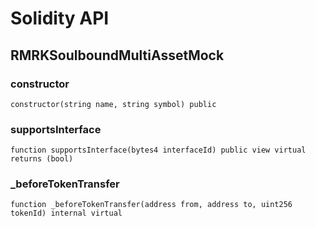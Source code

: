 # Solidity API

## RMRKSoulboundMultiAssetMock

### constructor

```solidity
constructor(string name, string symbol) public
```

### supportsInterface

```solidity
function supportsInterface(bytes4 interfaceId) public view virtual returns (bool)
```

### _beforeTokenTransfer

```solidity
function _beforeTokenTransfer(address from, address to, uint256 tokenId) internal virtual
```

